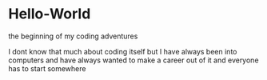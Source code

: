 # Hello-World
the beginning of my coding adventures

I dont know that much about coding itself but I have always been into computers and have always wanted to make a career out of it and everyone has to start somewhere
